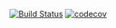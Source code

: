 [![Build Status](https://travis-ci.com/RuizheKang/cs107test.svg?branch=master)](https://travis-ci.com/RuizheKang/cs107test)
[![codecov](https://codecov.io/gh/RuizheKang/cs107test/branch/master/graph/badge.svg?token=SNXN7SUWMZ)](undefined)
